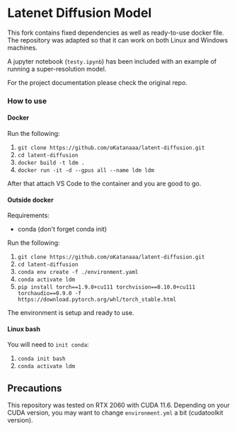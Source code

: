 # Latenet Diffusion Model

This fork contains fixed dependencies as well as ready-to-use docker file. The repository was adapted so that it can work on both Linux and Windows machines.

A jupyter notebook (`testy.ipynb`) has been included with an example of running a super-resolution model.

For the project documentation please check the original repo.


### How to use

#### Docker

Run the following:

1. `git clone https://github.com/oKatanaaa/latent-diffusion.git`
2. `cd latent-diffusion`
3. `docker build -t ldm .`
4. `docker run -it -d --gpus all --name ldm ldm`

After that attach VS Code to the container and you are good to go.

#### Outside docker

Requirements:
- conda (don't forget conda init)

Run the following:

1. `git clone https://github.com/oKatanaaa/latent-diffusion.git`
2. `cd latent-diffusion`
3. `conda env create -f ./environment.yaml`
4. `conda activate ldm`
5. `pip install torch==1.9.0+cu111 torchvision==0.10.0+cu111 torchaudio==0.9.0 -f https://download.pytorch.org/whl/torch_stable.html`

The environment is setup and ready to use.

#### Linux bash

You will need to `init conda`:
1. `conda init bash`
2. `conda activate ldm`

## Precautions

This repository was tested on RTX 2060 with CUDA 11.6. Depending on your CUDA version, you may want to change `environment.yml` a bit (cudatoolkit version).
